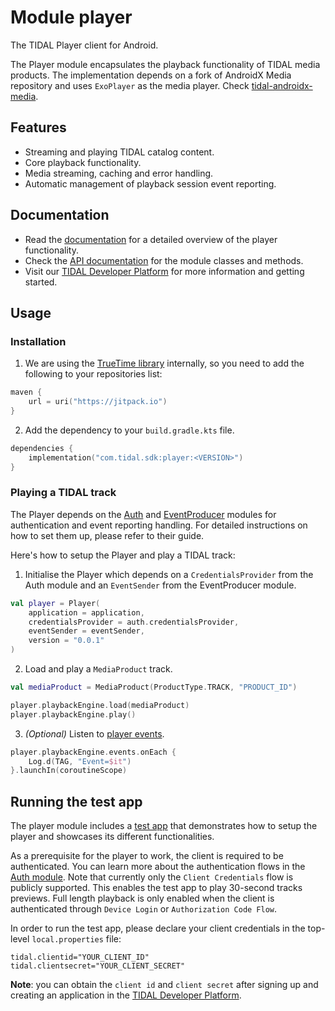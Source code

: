 # Module player
The TIDAL Player client for Android.

The Player module encapsulates the playback functionality of TIDAL media products. The implementation depends on a fork of AndroidX Media repository and uses `ExoPlayer` as the media player. Check [tidal-androidx-media](https://github.com/tidal-music/tidal-androidx-media).

## Features
* Streaming and playing TIDAL catalog content.
* Core playback functionality.
* Media streaming, caching and error handling. 
* Automatic management of playback session event reporting.
 
## Documentation

* Read the [documentation](https://github.com/tidal-music/tidal-sdk/blob/main/Player.md) for a detailed overview of the player functionality.
* Check the [API documentation](https://tidal-music.github.io/tidal-sdk-android/player/index.html) for the module classes and methods.
* Visit our [TIDAL Developer Platform](https://developer.tidal.com/) for more information and getting started. 

## Usage

### Installation

1. We are using the [TrueTime library](https://github.com/instacart/truetime-android) internally, so you need to add the following to your repositories list:
```kotlin
maven {
    url = uri("https://jitpack.io")
}
```

2. Add the dependency to your `build.gradle.kts` file.
```kotlin
dependencies {
    implementation("com.tidal.sdk:player:<VERSION>")
}
```
### Playing a TIDAL track
The Player depends on the [Auth](https://github.com/tidal-music/tidal-sdk-android/blob/main/auth/README.md) and [EventProducer](https://github.com/tidal-music/tidal-sdk-android/tree/main/eventproducer) modules for authentication and event reporting handling. For detailed instructions on how to set them up, please refer to their guide. 

Here's how to setup the Player and play a TIDAL track:

1. Initialise the Player which depends on a `CredentialsProvider` from the Auth module and an `EventSender` from the EventProducer module.
```kotlin
val player = Player(
    application = application,
    credentialsProvider = auth.credentialsProvider,
    eventSender = eventSender,
    version = "0.0.1"
)
```

2. Load and play a `MediaProduct` track.
```kotlin
val mediaProduct = MediaProduct(ProductType.TRACK, "PRODUCT_ID")

player.playbackEngine.load(mediaProduct)
player.playbackEngine.play()
```

3. _(Optional)_ Listen to [player events](https://github.com/tidal-music/tidal-sdk-android/blob/main/player/playback-engine/src/main/kotlin/com/tidal/sdk/player/playbackengine/model/Event.kt).
```kotlin
player.playbackEngine.events.onEach {
    Log.d(TAG, "Event=$it")
}.launchIn(coroutineScope)
```

## Running the test app

The player module includes a [test app](https://github.com/tidal-music/tidal-sdk-android/tree/main/player/app) that demonstrates how to setup the player and showcases its different functionalities.

As a prerequisite for the player to work, the client is required to be authenticated. You can learn more about the authentication flows in the [Auth module](https://github.com/tidal-music/tidal-sdk-android/tree/main/auth). Note that currently only the ```Client Credentials``` flow is publicly supported. This enables the test app to play 30-second tracks previews. Full length playback is only enabled when the client is authenticated through ```Device Login``` or ```Authorization Code Flow```.

In order to run the test app, please declare your client credentials in the top-level ```local.properties``` file:

```
tidal.clientid="YOUR_CLIENT_ID"
tidal.clientsecret="YOUR_CLIENT_SECRET"
```
**Note**: you can obtain the ```client id``` and ```client secret``` after signing up and creating an application in the [TIDAL Developer Platform](https://developer.tidal.com/). 
